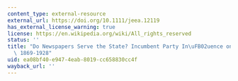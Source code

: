 ```yaml
---
content_type: external-resource
external_url: https://doi.org/10.1111/jeea.12119
has_external_license_warning: true
license: https://en.wikipedia.org/wiki/All_rights_reserved
status: ''
title: "Do Newspapers Serve the State? Incumbent Party In\uFB02uence on the US Press,\
  \ 1869-1928"
uid: ea08bf40-e947-4eab-8019-cc658830cc4f
wayback_url: ''
---
```

